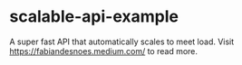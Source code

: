 # scalable-api-example
A super fast API that automatically scales to meet load. Visit https://fabiandesnoes.medium.com/ to read more.
